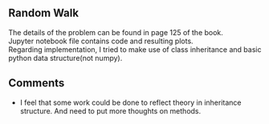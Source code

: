 ## Random Walk

The details of the problem can be found in page 125 of the book.  
Jupyter notebook file contains code and resulting plots.  
Regarding implementation, I tried to make use of class inheritance and basic python data structure(not numpy).


## Comments
- I feel that some work could be done to reflect theory in inheritance structure. And need to put more thoughts on methods.
